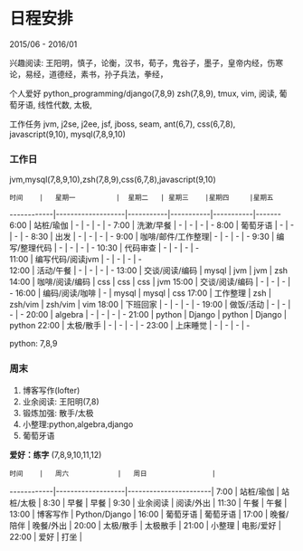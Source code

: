 日程安排
========
2015/06 - 2016/01

兴趣阅读: 王阳明，慎子，论衡，汉书，荀子，鬼谷子，墨子，皇帝内经，伤寒论，易经，道德经，素书，孙子兵法，拳经，

个人爱好
    python_programming/django(7,8,9) zsh(7,8,9), tmux, vim, 阅读, 葡萄牙语, 线性代数, 太极,

工作任务
    jvm, j2se, j2ee, jsf, jboss, seam, ant(6,7), css(6,7,8), javascript(9,10), mysql(7,8,9,10)

### 工作日 ###

jvm,mysql(7,8,9,10),zsh(7,8,9),css(6,7,8),javascript(9,10)

    时间    |   星期一          |  星期二   | 星期三    |星期四     |星期五
------------|-------------------|-----------|-----------|-----------|-------
    6:00    | 站桩/瑜伽         |   -       |   -       |   -       |   -
    7:00    | 洗漱/早餐         |   -       |   -       |   -       |   -
    8:00    | 葡萄牙语          |   -       |   -       |   -       |   -
    8:30    | 出发              |   -       |   -       |   -       |   -
    9:00    | 咖啡/邮件/工作整理|   -       |   -       |   -       |   -
    9:30    | 编写/整理代码     |   -       |   -       |   -       |   -
    10:30   | 代码审查          |   -       |   -       |   -       |   -  
    11:00   | 编写代码/阅读jvm  |   -       |   -       |   -       |   -   
    12:00   | 活动/午餐         |   -       |   -       |   -       |   -
    13:00   | 交谈/阅读/编码    |   mysql   |   jvm     |   jvm     |   zsh
    14:00   | 咖啡/阅读/编码    |   css     |   css     |   css     |   jvm
    15:00   | 交谈/阅读/编码    |   -       |   -       |   -       |   -
    16:00   | 编码/阅读/咖啡    |   -       |   mysql   |   mysql   |   css
    17:00   | 工作整理          |   zsh     |   zsh/vim |   zsh/vim |   vim
    18:00   | 下班回家          |   -       |   -       |   -       |   -
    19:00   | 做饭/活动         |   -       |   -       |   -       |   -
    20:00   | algebra           |   -       |   -       |   -       |   -
    21:00   | python            |   Django  |  python   |  Django   |  python
    22:00   | 太极/散手         |   -       |   -       |   -       |   -
    23:00   | 上床睡觉          |   -       |   -       |   -       |   -

python: 7,8,9


### 周末 ###
1. 博客写作(lofter) 
2. 业余阅读: 王阳明(7,8)
3. 锻炼加强: 散手/太极
4. 小整理:python,algebra,django
5. 葡萄牙语 

**爱好：练字** (7,8,9,10,11,12)

    时间    |   周六            |   周日                |
------------|-------------------|-----------------------|
    7:00    |   站桩/瑜伽       |   站桩/太极           | 
    8:30    |   早餐            |   早餐                |
    9:30    |   业余阅读        |   阅读/外出           |
    11:30   |   午餐            |   午餐                |
    13:00   |   博客写作        |   Python/Django       |
    16:00   |   葡萄牙语        |   葡萄牙语            |
    17:00   |   晚餐/陪伴       |   晚餐/外出           |
    20:00   |   太极/散手       |   太极散手            |
    21:00   |   小整理          |   电影/爱好           |
    22:00   |   爱好            |   打坐                |



